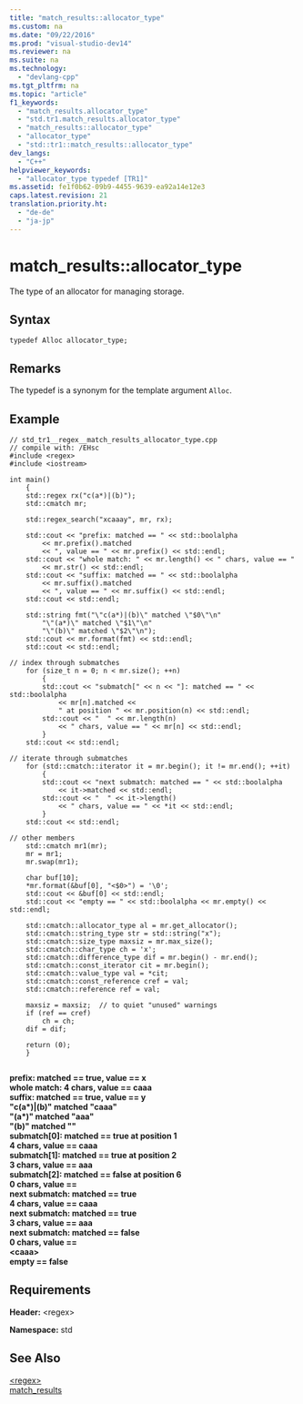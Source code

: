```yaml
---
title: "match_results::allocator_type"
ms.custom: na
ms.date: "09/22/2016"
ms.prod: "visual-studio-dev14"
ms.reviewer: na
ms.suite: na
ms.technology: 
  - "devlang-cpp"
ms.tgt_pltfrm: na
ms.topic: "article"
f1_keywords: 
  - "match_results.allocator_type"
  - "std.tr1.match_results.allocator_type"
  - "match_results::allocator_type"
  - "allocator_type"
  - "std::tr1::match_results::allocator_type"
dev_langs: 
  - "C++"
helpviewer_keywords: 
  - "allocator_type typedef [TR1]"
ms.assetid: fe1f0b62-09b9-4455-9639-ea92a14e12e3
caps.latest.revision: 21
translation.priority.ht: 
  - "de-de"
  - "ja-jp"
---
```

# match_results::allocator_type
The type of an allocator for managing storage.  
  
## Syntax  
  
```  
typedef Alloc allocator_type;  
```  
  
## Remarks  
 The typedef is a synonym for the template argument `Alloc`.  
  
## Example  
  
```  
// std_tr1__regex__match_results_allocator_type.cpp   
// compile with: /EHsc   
#include <regex>   
#include <iostream>   
  
int main()   
    {   
    std::regex rx("c(a*)|(b)");   
    std::cmatch mr;   
  
    std::regex_search("xcaaay", mr, rx);   
  
    std::cout << "prefix: matched == " << std::boolalpha   
        << mr.prefix().matched   
        << ", value == " << mr.prefix() << std::endl;   
    std::cout << "whole match: " << mr.length() << " chars, value == "   
        << mr.str() << std::endl;   
    std::cout << "suffix: matched == " << std::boolalpha   
        << mr.suffix().matched   
        << ", value == " << mr.suffix() << std::endl;   
    std::cout << std::endl;   
  
    std::string fmt("\"c(a*)|(b)\" matched \"$0\"\n"   
        "\"(a*)\" matched \"$1\"\n"   
        "\"(b)\" matched \"$2\"\n");   
    std::cout << mr.format(fmt) << std::endl;   
    std::cout << std::endl;   
  
// index through submatches   
    for (size_t n = 0; n < mr.size(); ++n)   
        {   
        std::cout << "submatch[" << n << "]: matched == " << std::boolalpha   
            << mr[n].matched <<   
            " at position " << mr.position(n) << std::endl;   
        std::cout << "  " << mr.length(n)   
            << " chars, value == " << mr[n] << std::endl;   
        }   
    std::cout << std::endl;   
  
// iterate through submatches   
    for (std::cmatch::iterator it = mr.begin(); it != mr.end(); ++it)   
        {   
        std::cout << "next submatch: matched == " << std::boolalpha   
            << it->matched << std::endl;   
        std::cout << "  " << it->length()   
            << " chars, value == " << *it << std::endl;   
        }   
    std::cout << std::endl;   
  
// other members   
    std::cmatch mr1(mr);   
    mr = mr1;   
    mr.swap(mr1);   
  
    char buf[10];   
    *mr.format(&buf[0], "<$0>") = '\0';   
    std::cout << &buf[0] << std::endl;   
    std::cout << "empty == " << std::boolalpha << mr.empty() << std::endl;   
  
    std::cmatch::allocator_type al = mr.get_allocator();   
    std::cmatch::string_type str = std::string("x");   
    std::cmatch::size_type maxsiz = mr.max_size();   
    std::cmatch::char_type ch = 'x';   
    std::cmatch::difference_type dif = mr.begin() - mr.end();   
    std::cmatch::const_iterator cit = mr.begin();   
    std::cmatch::value_type val = *cit;   
    std::cmatch::const_reference cref = val;   
    std::cmatch::reference ref = val;   
  
    maxsiz = maxsiz;  // to quiet "unused" warnings   
    if (ref == cref)   
        ch = ch;   
    dif = dif;   
  
    return (0);   
    }  
  
```  
  
 **prefix: matched == true, value == x**  
**whole match: 4 chars, value == caaa**  
**suffix: matched == true, value == y**  
**"c(a\*)&#124;(b)" matched "caaa"**  
**"(a\*)" matched "aaa"**  
**"(b)" matched ""**  
**submatch[0]: matched == true at position 1**  
 **4 chars, value == caaa**  
**submatch[1]: matched == true at position 2**  
 **3 chars, value == aaa**  
**submatch[2]: matched == false at position 6**  
 **0 chars, value ==**   
**next submatch: matched == true**  
 **4 chars, value == caaa**  
**next submatch: matched == true**  
 **3 chars, value == aaa**  
**next submatch: matched == false**  
 **0 chars, value ==**   
**\<caaa>**  
**empty == false**   
## Requirements  
 **Header:** \<regex>  
  
 **Namespace:** std  
  
## See Also  
 [\<regex>](../vs140/-regex-.md)   
 [match_results](../vs140/match_results-class.md)